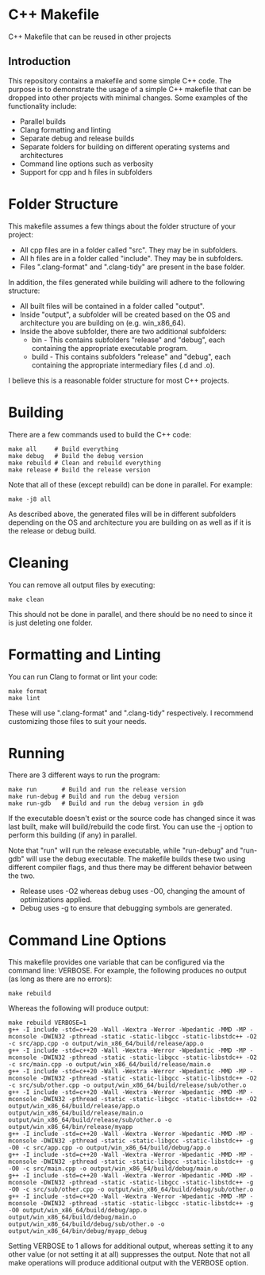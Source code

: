 # C++ Makefile
C++ Makefile that can be reused in other projects

## Introduction
This repository contains a makefile and some simple C++ code. The purpose is to demonstrate the usage of a simple C++ makefile that can be dropped into other projects with minimal changes. Some examples of the functionality include:
- Parallel builds
- Clang formatting and linting
- Separate debug and release builds
- Separate folders for building on different operating systems and architectures
- Command line options such as verbosity
- Support for cpp and h files in subfolders

# Folder Structure
This makefile assumes a few things about the folder structure of your project:
- All cpp files are in a folder called "src". They may be in subfolders.
- All h files are in a folder called "include". They may be in subfolders.
- Files ".clang-format" and ".clang-tidy" are present in the base folder.

In addition, the files generated while building will adhere to the following structure:
- All built files will be contained in a folder called "output".
- Inside "output", a subfolder will be created based on the OS and architecture you are building on (e.g. win_x86_64).
- Inside the above subfolder, there are two additional subfolders:
  - bin - This contains subfolders "release" and "debug", each containing the appropriate executable program.
  - build - This contains subfolders "release" and "debug", each containing the appropriate intermediary files (.d and .o).

I believe this is a reasonable folder structure for most C++ projects.

# Building
There are a few commands used to build the C++ code:

```
make all     # Build everything
make debug   # Build the debug version
make rebuild # Clean and rebuild everything
make release # Build the release version
```

Note that all of these (except rebuild) can be done in parallel. For example:
```
make -j8 all
```

As described above, the generated files will be in different subfolders depending on the OS and architecture you are building on as well as if it is the release or debug build.

# Cleaning
You can remove all output files by executing:

```
make clean
```

This should not be done in parallel, and there should be no need to since it is just deleting one folder.

# Formatting and Linting
You can run Clang to format or lint your code:
```
make format
make lint
```

These will use ".clang-format" and ".clang-tidy" respectively. I recommend customizing those files to suit your needs.

# Running
There are 3 different ways to run the program:

```
make run       # Build and run the release version
make run-debug # Build and run the debug version
make run-gdb   # Build and run the debug version in gdb
```

If the executable doesn't exist or the source code has changed since it was last built, make will build/rebuild the code first. You can use the -j option to perform this building (if any) in parallel.

Note that "run" will run the release executable, while "run-debug" and "run-gdb" will use the debug executable. The makefile builds these two using different compiler flags, and thus there may be different behavior between the two.
- Release uses -O2 whereas debug uses -O0, changing the amount of optimizations applied.
- Debug uses -g to ensure that debugging symbols are generated.
 
# Command Line Options
This makefile provides one variable that can be configured via the command line: VERBOSE. For example, the following produces no output (as long as there are no errors):

```
make rebuild
```

Whereas the following will produce output:

```
make rebuild VERBOSE=1
g++ -I include -std=c++20 -Wall -Wextra -Werror -Wpedantic -MMD -MP -mconsole -DWIN32 -pthread -static -static-libgcc -static-libstdc++ -O2 -c src/app.cpp -o output/win_x86_64/build/release/app.o
g++ -I include -std=c++20 -Wall -Wextra -Werror -Wpedantic -MMD -MP -mconsole -DWIN32 -pthread -static -static-libgcc -static-libstdc++ -O2 -c src/main.cpp -o output/win_x86_64/build/release/main.o
g++ -I include -std=c++20 -Wall -Wextra -Werror -Wpedantic -MMD -MP -mconsole -DWIN32 -pthread -static -static-libgcc -static-libstdc++ -O2 -c src/sub/other.cpp -o output/win_x86_64/build/release/sub/other.o
g++ -I include -std=c++20 -Wall -Wextra -Werror -Wpedantic -MMD -MP -mconsole -DWIN32 -pthread -static -static-libgcc -static-libstdc++ -O2 output/win_x86_64/build/release/app.o output/win_x86_64/build/release/main.o output/win_x86_64/build/release/sub/other.o -o output/win_x86_64/bin/release/myapp
g++ -I include -std=c++20 -Wall -Wextra -Werror -Wpedantic -MMD -MP -mconsole -DWIN32 -pthread -static -static-libgcc -static-libstdc++ -g -O0 -c src/app.cpp -o output/win_x86_64/build/debug/app.o
g++ -I include -std=c++20 -Wall -Wextra -Werror -Wpedantic -MMD -MP -mconsole -DWIN32 -pthread -static -static-libgcc -static-libstdc++ -g -O0 -c src/main.cpp -o output/win_x86_64/build/debug/main.o
g++ -I include -std=c++20 -Wall -Wextra -Werror -Wpedantic -MMD -MP -mconsole -DWIN32 -pthread -static -static-libgcc -static-libstdc++ -g -O0 -c src/sub/other.cpp -o output/win_x86_64/build/debug/sub/other.o
g++ -I include -std=c++20 -Wall -Wextra -Werror -Wpedantic -MMD -MP -mconsole -DWIN32 -pthread -static -static-libgcc -static-libstdc++ -g -O0 output/win_x86_64/build/debug/app.o output/win_x86_64/build/debug/main.o output/win_x86_64/build/debug/sub/other.o -o output/win_x86_64/bin/debug/myapp_debug
```

Setting VERBOSE to 1 allows for additional output, whereas setting it to any other value (or not setting it at all) suppresses the output. Note that not all make operations will produce additional output with the VERBOSE option.
